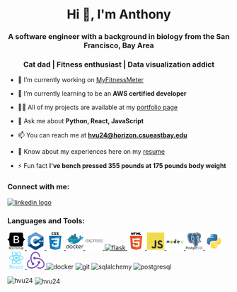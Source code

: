 <h1 align="center">Hi 👋, I'm Anthony</h1>
<h3 align="center">A software engineer with a background in biology from the San Francisco, Bay Area</h3>
<h3 align="center"> Cat dad | Fitness enthusiast | Data visualization addict</h3>

- 🔭 I’m currently working on [MyFitnessMeter](https://myfitnessmeter.onrender.com)

- 🌱 I’m currently learning to be an **AWS certified developer**

- 👨‍💻 All of my projects are available at my [portfolio page](https://hvu24.github.io/)

- 💬 Ask me about **Python, React, JavaScript**

- 📫 You can reach me at **hvu24@horizon.csueastbay.edu**

- 📄 Know about my experiences here on my [resume](https://drive.google.com/file/d/1gnzQwD2t7cU7gDSZmH6VxtAJYT4d2feI/view)

- ⚡ Fun fact **I've bench pressed 355 pounds at 175 pounds body weight**

<h3 align="left">Connect with me:</h3>
<div align="left">
  <a href="https://www.linkedin.com/in/anthony-v-67a490214/" target="_blank">
    <img src="https://img.shields.io/static/v1?message=LinkedIn&logo=linkedin&label=&color=0077B5&logoColor=white&labelColor=&style=for-the-badge" height="35" alt="linkedin logo"  />
  </a>
</div>

<h3 align="left">Languages and Tools:</h3>
<p align="left"> <a href="https://getbootstrap.com" target="_blank" rel="noreferrer"> <img src="https://raw.githubusercontent.com/devicons/devicon/master/icons/bootstrap/bootstrap-plain-wordmark.svg" alt="bootstrap" width="40" height="40"/> </a> <a href="https://www.w3schools.com/cpp/" target="_blank" rel="noreferrer"> <img src="https://raw.githubusercontent.com/devicons/devicon/master/icons/cplusplus/cplusplus-original.svg" alt="cplusplus" width="40" height="40"/> </a> <a href="https://www.w3schools.com/css/" target="_blank" rel="noreferrer"> <img src="https://raw.githubusercontent.com/devicons/devicon/master/icons/css3/css3-original-wordmark.svg" alt="css3" width="40" height="40"/> </a> <a href="https://www.docker.com/" target="_blank" rel="noreferrer"> <img src="https://raw.githubusercontent.com/devicons/devicon/master/icons/docker/docker-original-wordmark.svg" alt="docker" width="40" height="40"/> </a> <a href="https://expressjs.com" target="_blank" rel="noreferrer"> <img src="https://raw.githubusercontent.com/devicons/devicon/master/icons/express/express-original-wordmark.svg" alt="express" width="40" height="40"/> </a> <a href="https://flask.palletsprojects.com/" target="_blank" rel="noreferrer"> <img src="https://www.vectorlogo.zone/logos/pocoo_flask/pocoo_flask-icon.svg" alt="flask" width="40" height="40"/> </a> <a href="https://www.w3.org/html/" target="_blank" rel="noreferrer"> <img src="https://raw.githubusercontent.com/devicons/devicon/master/icons/html5/html5-original-wordmark.svg" alt="html5" width="40" height="40"/> </a> <a href="https://developer.mozilla.org/en-US/docs/Web/JavaScript" target="_blank" rel="noreferrer"> <img src="https://raw.githubusercontent.com/devicons/devicon/master/icons/javascript/javascript-original.svg" alt="javascript" width="40" height="40"/> </a> <a href="https://nodejs.org" target="_blank" rel="noreferrer"> <img src="https://raw.githubusercontent.com/devicons/devicon/master/icons/nodejs/nodejs-original-wordmark.svg" alt="nodejs" width="40" height="40"/> </a> <a href="https://www.postgresql.org" target="_blank" rel="noreferrer"> <img src="https://raw.githubusercontent.com/devicons/devicon/master/icons/postgresql/postgresql-original-wordmark.svg" alt="postgresql" width="40" height="40"/> </a> <a href="https://www.python.org" target="_blank" rel="noreferrer"> <img src="https://raw.githubusercontent.com/devicons/devicon/master/icons/python/python-original.svg" alt="python" width="40" height="40"/> </a> <a href="https://reactjs.org/" target="_blank" rel="noreferrer"> <img src="https://raw.githubusercontent.com/devicons/devicon/master/icons/react/react-original-wordmark.svg" alt="react" width="40" height="40"/> </a> <a href="https://redux.js.org" target="_blank" rel="noreferrer"> <img src="https://raw.githubusercontent.com/devicons/devicon/master/icons/redux/redux-original.svg" alt="redux" width="40" height="40"/> </a>
<img src="https://cdn.jsdelivr.net/gh/devicons/devicon/icons/docker/docker-original.svg" alt="docker" width="40" height="40"/>
<img src="https://cdn.jsdelivr.net/gh/devicons/devicon/icons/git/git-original.svg" alt="git" width="40" height="40"/>
<img src="https://cdn.jsdelivr.net/gh/devicons/devicon/icons/sqlalchemy/sqlalchemy-original.svg" alt="sqlalchemy" width="40" height="40"/>
<img src="https://cdn.jsdelivr.net/gh/devicons/devicon/icons/postgresql/postgresql-original.svg" alt="postgresql" width="40" height="40"/></p>

<p><img align="left" src="https://github-readme-stats.vercel.app/api/top-langs?username=hvu24&show_icons=true&locale=en&layout=compact" alt="hvu24" /></p>

<p>&nbsp;<img align="center" src="https://github-readme-stats.vercel.app/api?username=hvu24&show_icons=true&locale=en" alt="hvu24" /></p>



